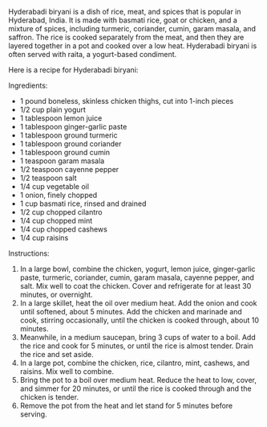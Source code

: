 Hyderabadi biryani is a dish of rice, meat, and spices that is popular in Hyderabad, India. It is made with basmati rice, goat or chicken, and a mixture of spices, including turmeric, coriander, cumin, garam masala, and saffron. The rice is cooked separately from the meat, and then they are layered together in a pot and cooked over a low heat. Hyderabadi biryani is often served with raita, a yogurt-based condiment.

Here is a recipe for Hyderabadi biryani:

Ingredients:

* 1 pound boneless, skinless chicken thighs, cut into 1-inch pieces
* 1/2 cup plain yogurt
* 1 tablespoon lemon juice
* 1 tablespoon ginger-garlic paste
* 1 tablespoon ground turmeric
* 1 tablespoon ground coriander
* 1 tablespoon ground cumin
* 1 teaspoon garam masala
* 1/2 teaspoon cayenne pepper
* 1/2 teaspoon salt
* 1/4 cup vegetable oil
* 1 onion, finely chopped
* 1 cup basmati rice, rinsed and drained
* 1/2 cup chopped cilantro
* 1/4 cup chopped mint
* 1/4 cup chopped cashews
* 1/4 cup raisins

Instructions:

1. In a large bowl, combine the chicken, yogurt, lemon juice, ginger-garlic paste, turmeric, coriander, cumin, garam masala, cayenne pepper, and salt. Mix well to coat the chicken. Cover and refrigerate for at least 30 minutes, or overnight.
2. In a large skillet, heat the oil over medium heat. Add the onion and cook until softened, about 5 minutes. Add the chicken and marinade and cook, stirring occasionally, until the chicken is cooked through, about 10 minutes.
3. Meanwhile, in a medium saucepan, bring 3 cups of water to a boil. Add the rice and cook for 5 minutes, or until the rice is almost tender. Drain the rice and set aside.
4. In a large pot, combine the chicken, rice, cilantro, mint, cashews, and raisins. Mix well to combine.
5. Bring the pot to a boil over medium heat. Reduce the heat to low, cover, and simmer for 20 minutes, or until the rice is cooked through and the chicken is tender.
6. Remove the pot from the heat and let stand for 5 minutes before serving.
